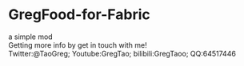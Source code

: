 # GregFood-for-Fabric
a simple mod
<br>Getting more info by get in touch with me!<br>
Twitter:@TaoGreg; Youtube:GregTao; bilibili:GregTaoo; QQ:64517446
